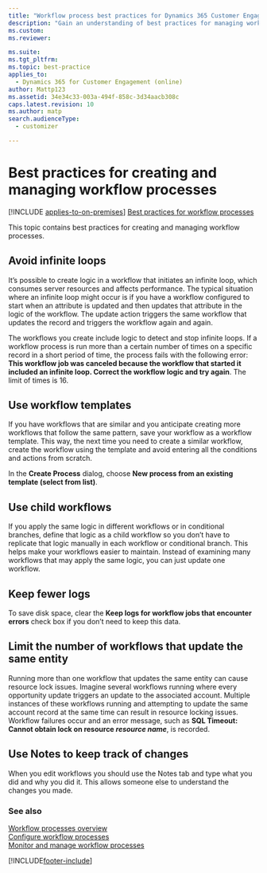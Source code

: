```yaml
---
title: "Workflow process best practices for Dynamics 365 Customer Engagement (on-premises)"
description: "Gain an understanding of best practices for managing workflow processes, such as using templates, avoiding infinite loops, tracking changes, and more."
ms.custom: 
ms.reviewer: 

ms.suite: 
ms.tgt_pltfrm: 
ms.topic: best-practice
applies_to: 
  - Dynamics 365 for Customer Engagement (online)
author: Mattp123
ms.assetid: 34e34c33-003a-494f-858c-3d34aacb308c
caps.latest.revision: 10
ms.author: matp
search.audienceType: 
  - customizer

---
```

# Best practices for creating and managing workflow processes

[!INCLUDE [applies-to-on-premises](../includes/applies-to-on-premises.md)] [Best practices for workflow processes](/powerapps/maker/common-data-service/best-practices-workflow-processes)

This topic contains best practices for creating and managing workflow processes.  
  
<a name="BKMK_AvoidInfiniteLoops"></a>   
## Avoid infinite loops  
 It’s possible to create logic in a workflow that initiates an infinite loop, which consumes server resources and affects performance. The typical situation where an infinite loop might occur is if you have a workflow configured to start when an attribute is updated and then updates that attribute in the logic of the workflow. The update action triggers the same workflow that updates the record and triggers the workflow again and again.  
  
 The workflows you create include logic to detect and stop infinite loops. If a workflow process is run more than a certain number of times on a specific record in a short period of time, the process fails with the following error: **This workflow job was canceled because the workflow that started it included an infinite loop. Correct the workflow logic and try again**. The limit of times is 16.  
  
<a name="BKMK_UseWorkflowTemplates"></a>   
## Use workflow templates  
 If you have workflows that are similar and you anticipate creating more workflows that follow the same pattern, save your workflow as a workflow template. This way, the next time you need to create a similar workflow, create the workflow using the template and avoid entering all the conditions and actions from scratch.  
  
 In the **Create Process** dialog, choose **New process from an existing template (select from list)**.  
  
<a name="BKMK_UseChildWorkflows"></a>   
## Use child workflows  
 If you apply the same logic in different workflows or in conditional branches, define that logic as a child workflow so you don’t have to replicate that logic manually in each workflow or conditional branch. This helps make your workflows easier to maintain. Instead of examining many workflows that may apply the same logic, you can just update one workflow.  
  
<a name="BKMK_AutoDeleteCompletedWorkflowJobs"></a>   
## Keep fewer logs  
 To save disk space, clear the **Keep logs for workflow jobs that encounter errors** check box if you don’t need to keep this data.  
 
## Limit the number of workflows that update the same entity
Running more than one workflow that updates the same entity can cause resource lock issues. Imagine several workflows running where every opportunity update triggers an update to the associated account. Multiple instances of these workflows running and attempting to update the same account record at the same time can result in resource locking issues. Workflow failures occur and an error message, such as **SQL Timeout: Cannot obtain lock on resource *resource name***, is recorded. 
 
<a name="BKMK_DocumentChangesUsingNotes"></a>   
## Use Notes to keep track of changes  
 When you edit workflows you should use the Notes tab and type what you did and why you did it. This allows someone else to understand the changes you made.  
  
### See also  
 [Workflow processes overview](../customize/workflow-processes.md)   
 [Configure workflow processes](../customize/configure-workflow-steps.md)   
 [Monitor and manage workflow processes](../customize/monitor-manage-processes.md)
   


[!INCLUDE[footer-include](../../../includes/footer-banner.md)]
